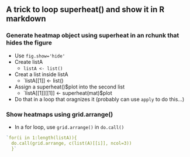 ## A trick to loop superheat() and show it in R markdown

### Generate heatmap object using superheat in an rchunk that hides the figure
* Use `fig.show='hide'` 
* Create listA
  + `listA <- list()`
* Creat a list inside listA
  + `listA[[1]] <- list()
* Assign a superheat()$plot into the second list
  + `listA[[1]][[1]] <- superheat(mat)$plot
* Do that in a loop that oragnizes it (probably can use `apply` to do this...)

### Show heatmaps using grid.arrange()
* In a for loop, use `grid.arrange()` in `do.call()`
```r
`for(i in 1:length(listA)){
  do.call(grid.arrange, c(list(A)[[i]], ncol=3))
  }`
```
